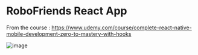 # RoboFriends React App

From the course : https://www.udemy.com/course/complete-react-native-mobile-development-zero-to-mastery-with-hooks

![image](https://user-images.githubusercontent.com/53924507/172501880-c91f829f-aba3-4d2c-b59c-dd7aad846a09.png)

